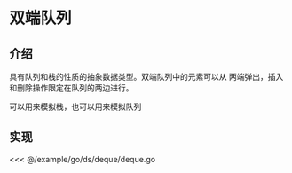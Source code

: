 # 双端队列

## 介绍

具有队列和栈的性质的抽象数据类型。双端队列中的元素可以从
两端弹出，插入和删除操作限定在队列的两边进行。


可以用来模拟栈，也可以用来模拟队列

## 实现

<<< @/example/go/ds/deque/deque.go